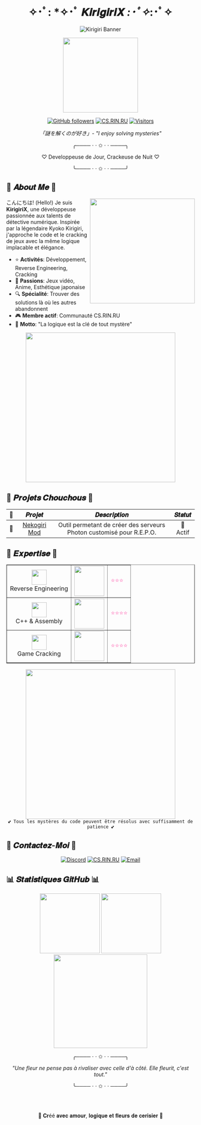 <div align="center">
  
  # ✧･ﾟ: *✧･ﾟ 𝑲𝒊𝒓𝒊𝒈𝒊𝒓𝒊𝑿 *:･ﾟ✧*:･ﾟ✧

  ![Kirigiri Banner](https://images-wixmp-ed30a86b8c4ca887773594c2.wixmp.com/f/c923b06a-2cc3-4967-92b3-4f4f4c079e09/d6rb2rb-63220584-d6b2-4033-8574-1b739fe49097.jpg?token=eyJ0eXAiOiJKV1QiLCJhbGciOiJIUzI1NiJ9.eyJzdWIiOiJ1cm46YXBwOjdlMGQxODg5ODIyNjQzNzNhNWYwZDQxNWVhMGQyNmUwIiwiaXNzIjoidXJuOmFwcDo3ZTBkMTg4OTgyMjY0MzczYTVmMGQ0MTVlYTBkMjZlMCIsIm9iaiI6W1t7InBhdGgiOiJcL2ZcL2M5MjNiMDZhLTJjYzMtNDk2Ny05MmIzLTRmNGY0YzA3OWUwOVwvZDZyYjJyYi02MzIyMDU4NC1kNmIyLTQwMzMtODU3NC0xYjczOWZlNDkwOTcuanBnIn1dXSwiYXVkIjpbInVybjpzZXJ2aWNlOmZpbGUuZG93bmxvYWQiXX0.VAh-1RiGvBQz9fNdfiU7-AJp4Iy2PpIP_nUKlkFFLRo)
  
  <img src="https://media.tenor.com/Ry1-Pr-C56gAAAAC/kyoko-kirigiri-danganronpa.gif" width="200px"/>
  
  [![GitHub followers](https://img.shields.io/github/followers/KirigiriX?style=for-the-badge&color=ff69b4&labelColor=fee1ff&logoColor=white)](https://github.com/KirigiriX)
  [![CS.RIN.RU](https://img.shields.io/badge/CS.RIN.RU-Profile-ff69b4?style=for-the-badge&labelColor=fee1ff&logoColor=white)](https://cs.rin.ru/forum/profile.php?id=PLACEHOLDER)
  [![Visitors](https://img.shields.io/badge/visitors-welcome-ff69b4?style=for-the-badge&labelColor=fee1ff&logoColor=white)](https://github.com/KirigiriX)
  
  <p><i>「謎を解くのが好き」- "I enjoy solving mysteries"</i></p>
</div>

<div align="center">
  
  ╭──── ⋅ ⋅ ✩ ⋅ ⋅ ────╮
  
  ♡ Developpeuse de Jour, Crackeuse de Nuit ♡
  
  ╰──── ⋅ ⋅ ✩ ⋅ ⋅ ────╯
  
</div>

## 🌸 𝑨𝒃𝒐𝒖𝒕 𝑴𝒆 🌸

<img align="right" src="https://i.pinimg.com/736x/88/42/b5/8842b5489ccd2375432a10cdf320b6bd.jpg" width="280"/>

<p align="left">
  こんにちは! (Hello!) Je suis <b>KirigiriX</b>, une développeuse passionnée aux talents de détective numérique. Inspirée par la légendaire Kyoko Kirigiri, j'approche le code et le cracking de jeux avec la même logique implacable et élégance.
</p>

- ⭐ **Activités**: Développement, Reverse Engineering, Cracking
- 💜 **Passions**: Jeux vidéo, Anime, Esthétique japonaise
- 🔍 **Spécialité**: Trouver des solutions là où les autres abandonnent
- 🎮 **Membre actif**: Communauté CS.RIN.RU
- 🌟 **Motto**: "La logique est la clé de tout mystère"

<div align="center">
  <img src="https://i.imgur.com/kdPov6r.png" width="400px"/>
</div>

## 🎀 𝑷𝒓𝒐𝒋𝒆𝒕𝒔 𝑪𝒉𝒐𝒖𝒄𝒉𝒐𝒖𝒔 🎀

<div align="center">
  
| 📁 | 𝑷𝒓𝒐𝒋𝒆𝒕 | 𝑫𝒆𝒔𝒄𝒓𝒊𝒑𝒕𝒊𝒐𝒏 | 𝑺𝒕𝒂𝒕𝒖𝒕 |
|:---:|:-------:|:----------:|:------:|
| 🔮 | [Nekogiri Mod](https://github.com/KirigiriX/NekogiriFix) | Outil permetant de créer des serveurs Photon customisé pour R.E.P.O. | 💜 Actif |

</div>

## 💮 𝑬𝒙𝒑𝒆𝒓𝒕𝒊𝒔𝒆 💮

<div align="center">
  <table align="center" border="none">
    <tr>
      <td align="center">
        <img src="https://i.imgur.com/placeholder.png" width="40" />
        <br />Reverse Engineering
      </td>
      <td align="center">
        <img src="https://media1.tenor.com/m/PL9cioslf9MAAAAC/kirigiri-looking.gif" width="80" />
      </td>
      <td><span style="color: #ff69b4;">⭐⭐⭐</span></td>
    </tr>
    <tr>
      <td align="center">
        <img src="https://i.imgur.com/placeholder.png" width="40" />
        <br />C++ & Assembly
      </td>
      <td align="center">
        <img src="https://media1.tenor.com/m/o5emTZLOZ38AAAAC/kirigiri-kyouko.gif" width="80" />
      </td>
      <td><span style="color: #ff69b4;">⭐⭐⭐⭐</span></td>
    </tr>
    <tr>
      <td align="center">
        <img src="https://i.imgur.com/placeholder.png" width="40" />
        <br />Game Cracking
      </td>
      <td align="center">
        <img src="https://64.media.tumblr.com/86f117d8bf10844af5204f9b141212ea/tumblr_p8o2m2ETN61rmrupzo1_400.gifv" width="80" />
      </td>
      <td><span style="color: #ff69b4;">⭐⭐⭐⭐</span></td>
    </tr>
  </table>
</div>

<div align="center">
  <img src="https://i.pinimg.com/originals/ae/f3/a9/aef3a9715e0face5f30fee87b365ea99.gif" width="400px"/>
  <br />
  <code>💕 Tous les mystères du code peuvent être résolus avec suffisamment de patience 💕</code>
</div>

## 🏮 𝑪𝒐𝒏𝒕𝒂𝒄𝒕𝒆𝒛-𝑴𝒐𝒊 🏮

<div align="center">
  
  [![Discord](https://img.shields.io/badge/Discord-FluxyRepacksV3%230000-7289DA?style=for-the-badge&logo=discord&logoColor=white&labelColor=fee1ff&color=ff69b4)](https://discord.gg/zn2a2A65My)
  [![CS.RIN.RU](https://img.shields.io/badge/CS.RIN.RU-Profile-ff69b4?style=for-the-badge&labelColor=fee1ff)](https://cs.rin.ru/forum/memberlist.php?mode=viewprofile&u=1147494)
  [![Email](https://img.shields.io/badge/Email-kirigiris_of@proton.me-D14836?style=for-the-badge&logo=gmail&logoColor=white&labelColor=fee1ff&color=ff69b4)](mailto:kirigiris_of@proton.me)
  
</div>

## 📊 𝑺𝒕𝒂𝒕𝒊𝒔𝒕𝒊𝒒𝒖𝒆𝒔 𝑮𝒊𝒕𝑯𝒖𝒃 📊

<div align="center">
  <img height="160em" src="https://github-readme-stats.vercel.app/api?username=KirigiriX&show_icons=true&title_color=ff69b4&icon_color=ff69b4&text_color=ffffff&bg_color=ffe6f2&border_color=ff69b4&include_all_commits=true&count_private=true"/>
  <img height="160em" src="https://github-readme-stats.vercel.app/api/top-langs/?username=KirigiriX&layout=compact&langs_count=7&title_color=ff69b4&text_color=ffffff&bg_color=ffe6f2&border_color=ff69b4"/>
</div>

<div align="center">
  <img src="https://media1.tenor.com/m/YnczRP00UhwAAAAC/kyoko-kirigiri.gif" width="250px" />
</div>

<div align="center">
  
  ╭──── ⋅ ⋅ ✩ ⋅ ⋅ ────╮
  
  <i>"Une fleur ne pense pas à rivaliser avec celle d'à côté. Elle fleurit, c'est tout."</i>
  
  ╰──── ⋅ ⋅ ✩ ⋅ ⋅ ────╯
  
  <a href="https://github.com/KirigiriX">
  </a>
  <br />
  <br />
  
  🌸 𝐂𝐫éé 𝐚𝐯𝐞𝐜 𝐚𝐦𝐨𝐮𝐫, 𝐥𝐨𝐠𝐢𝐪𝐮𝐞 𝐞𝐭 𝐟𝐥𝐞𝐮𝐫𝐬 𝐝𝐞 𝐜𝐞𝐫𝐢𝐬𝐢𝐞𝐫 🌸
  
</div>
